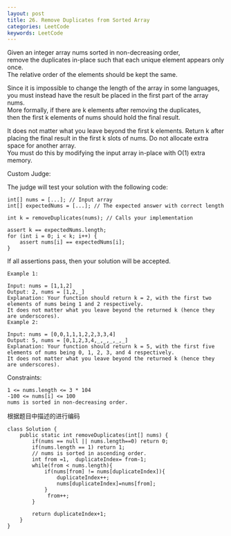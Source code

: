```yaml
---
layout: post
title: 26. Remove Duplicates from Sorted Array
categories: LeetCode
keywords: LeetCode
---
```


Given an integer array nums sorted in non-decreasing order,   
remove the duplicates in-place such that each unique element appears only once.   
The relative order of the elements should be kept the same.

Since it is impossible to change the length of the array in some languages,   
you must instead have the result be placed in the first part of the array nums.   
More formally, if there are k elements after removing the duplicates,    
then the first k elements of nums should hold the final result.    

It does not matter what you leave beyond the first k elements.
Return k after placing the final result in the first k slots of nums.
Do not allocate extra space for another array.   
You must do this by modifying the input array in-place with O(1) extra memory.

Custom Judge:

The judge will test your solution with the following code:

~~~
int[] nums = [...]; // Input array
int[] expectedNums = [...]; // The expected answer with correct length

int k = removeDuplicates(nums); // Calls your implementation

assert k == expectedNums.length;
for (int i = 0; i < k; i++) {
    assert nums[i] == expectedNums[i];
}
~~~

If all assertions pass, then your solution will be accepted.

 
~~~
Example 1:

Input: nums = [1,1,2]
Output: 2, nums = [1,2,_]
Explanation: Your function should return k = 2, with the first two elements of nums being 1 and 2 respectively.
It does not matter what you leave beyond the returned k (hence they are underscores).
Example 2:

Input: nums = [0,0,1,1,1,2,2,3,3,4]
Output: 5, nums = [0,1,2,3,4,_,_,_,_,_]
Explanation: Your function should return k = 5, with the first five elements of nums being 0, 1, 2, 3, and 4 respectively.
It does not matter what you leave beyond the returned k (hence they are underscores).
~~~ 

Constraints:

~~~
1 <= nums.length <= 3 * 104
-100 <= nums[i] <= 100
nums is sorted in non-decreasing order.
~~~
根据题目中描述的进行编码

~~~
class Solution {
    public static int removeDuplicates(int[] nums) {
        if(nums == null || nums.length==0) return 0;
        if(nums.length == 1) return 1;
        // nums is sorted in ascending order.
        int from =1,  duplicateIndex= from-1;
        while(from < nums.length){
            if(nums[from] != nums[duplicateIndex]){
                duplicateIndex++;
                nums[duplicateIndex]=nums[from];
            }
             from++;
        }

        return duplicateIndex+1;
    }
}
~~~